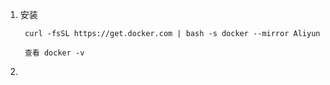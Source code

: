 1. 安装

        curl -fsSL https://get.docker.com | bash -s docker --mirror Aliyun

        查看 docker -v

2. 